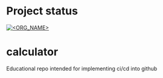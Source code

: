 # Project status 
[![<ORG_NAME>](https://circleci.com/gh/Maxim-Mushizky/calculator.svg?style=svg)](https://github.com/Maxim-Mushizky/calculator/tree/main/src)

# calculator
Educational repo intended for implementing ci/cd into github 
